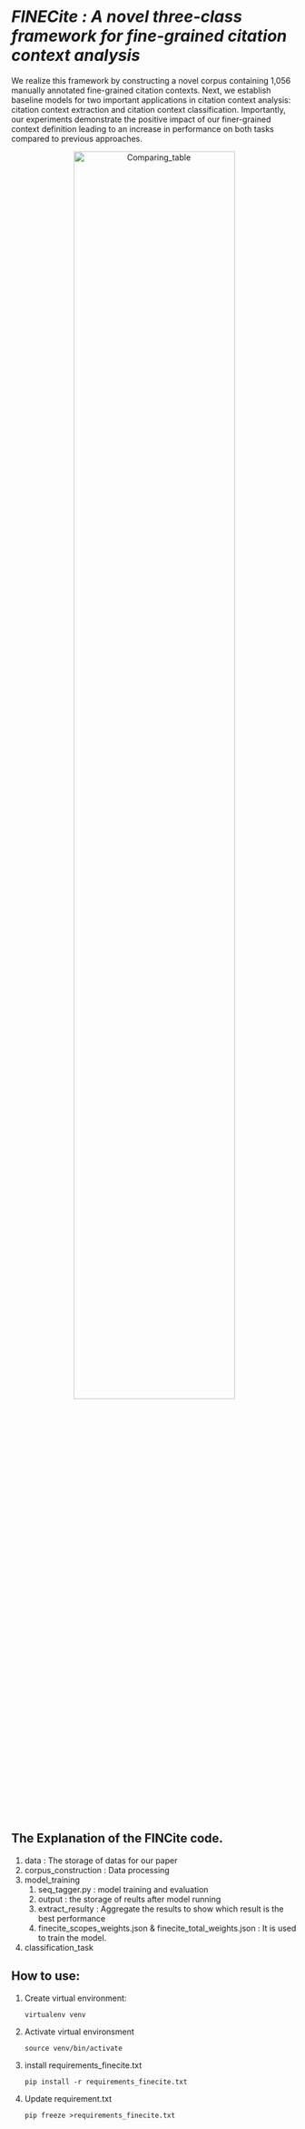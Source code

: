 # *FINECite : A novel three-class framework for fine-grained citation context analysis*

We realize this framework by constructing a novel corpus containing 1,056 manually annotated fine-grained citation contexts. Next, we establish baseline models for two important applications in citation context analysis: citation context extraction and citation context classification. Importantly, our experiments demonstrate the positive impact of our finer-grained context definition leading to an increase in performance on both tasks compared to previous approaches.


<p align="center">
  <img src="https://github.com/user-attachments/assets/2096d5f0-91bd-4133-9880-4eda813aa822" width="75%" alt="Comparing_table"/>
</p>


## The Explanation of the FINCite code.
1. data : The storage of datas for our paper
2. corpus_construction : Data processing
3. model_training
    1. seq_tagger.py : model training and evaluation
    2. output : the storage of reults after model running
    3. extract_resulty : Aggregate the results to show which result is the best performance
    4. finecite_scopes_weights.json & finecite_total_weights.json : It is used to train the model.
4. classification_task


## How to use:

1. Create virtual environment:
    ```
    virtualenv venv
    ```

2. Activate virtual environsment
    ```
    source venv/bin/activate
    ```

3. install requirements_finecite.txt
    ```
    pip install -r requirements_finecite.txt
    ```

4. Update requirement.txt
    ```
    pip freeze >requirements_finecite.txt
    ```